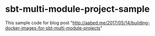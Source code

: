 # sbt-multi-module-project-sample
This sample code for blog post "http://aabed.me/2017/05/14/building-docker-images-for-sbt-multi-module-projects"
